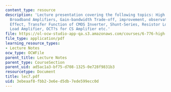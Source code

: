 ```yaml
---
content_type: resource
description: 'Lecture presentation covering the following topics: High Frequency,
  Broadband Amplifiers, Gain-bandwidth Trade-off, improvement, observations, The Miller
  Effect, Transfer Function of CMOS Inverter, Shunt-Series, Resistor Loaded and NMOS
  Load Amplifier, OCT?s for CS Amplifier etc.'
file: https://ol-ocw-studio-app-qa.s3.amazonaws.com/courses/6-776-high-speed-communication-circuits-spring-2005/3ebeaaf8fbb23e6ed5db7ede599ecc0d_lec7.pdf
file_type: application/pdf
learning_resource_types:
- Lecture Notes
ocw_type: OCWFile
parent_title: Lecture Notes
parent_type: CourseSection
parent_uid: ad5ac1a3-bf75-d708-1325-0e728f9831b3
resourcetype: Document
title: lec7.pdf
uid: 3ebeaaf8-fbb2-3e6e-d5db-7ede599ecc0d
---
```

